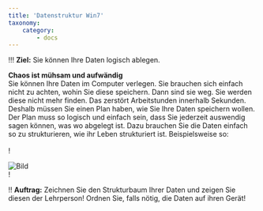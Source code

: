 ```yaml
---
title: 'Datenstruktur Win7'
taxonomy:
    category:
        - docs
---
```


!!! **Ziel:** Sie können Ihre Daten logisch ablegen.

**Chaos ist mühsam und aufwändig**<br>
Sie können Ihre Daten im Computer verlegen. Sie brauchen sich einfach nicht zu achten, wohin Sie diese speichern. Dann sind sie weg. Sie werden diese nicht mehr finden. Das zerstört Arbeitstunden innerhalb Sekunden. Deshalb müssen Sie einen Plan haben, wie Sie Ihre Daten speichern wollen. Der Plan muss so logisch und einfach sein, dass Sie jederzeit auswendig sagen können, was wo abgelegt ist. Dazu brauchen Sie die Daten einfach so zu strukturieren, wie ihr Leben strukturiert ist.  Beispielsweise so:<br><br>!

![Bild](http://tacamo.ch/byod/resources/65.jpg)<br>!


!! **Auftrag:** Zeichnen Sie den Strukturbaum Ihrer Daten und zeigen Sie diesen der Lehrperson! Ordnen Sie, falls nötig, die Daten auf ihren Gerät!<br><br>





